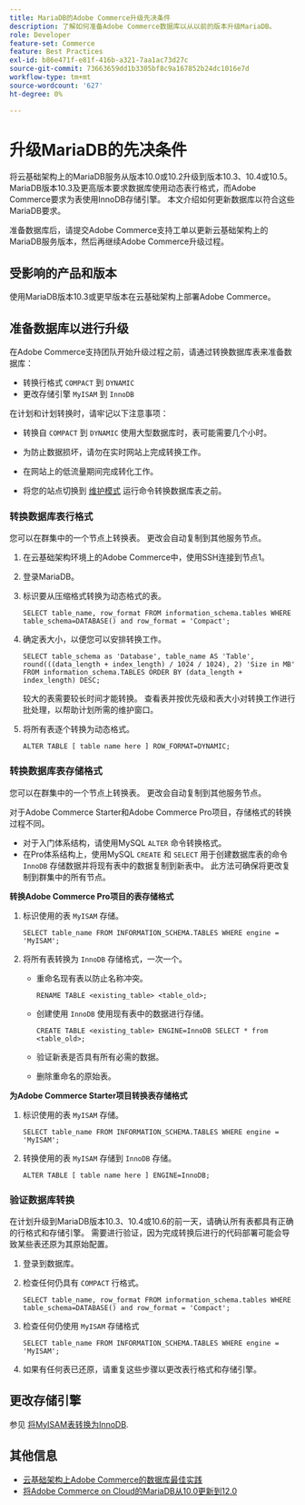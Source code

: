```yaml
---
title: MariaDB的Adobe Commerce升级先决条件
description: 了解如何准备Adobe Commerce数据库以从以前的版本升级MariaDB。
role: Developer
feature-set: Commerce
feature: Best Practices
exl-id: b86e471f-e81f-416b-a321-7aa1ac73d27c
source-git-commit: 73663659dd1b3305bf8c9a167852b24dc1016e7d
workflow-type: tm+mt
source-wordcount: '627'
ht-degree: 0%

---
```


# 升级MariaDB的先决条件

将云基础架构上的MariaDB服务从版本10.0或10.2升级到版本10.3、10.4或10.5。MariaDB版本10.3及更高版本要求数据库使用动态表行格式，而Adobe Commerce要求为表使用InnoDB存储引擎。 本文介绍如何更新数据库以符合这些MariaDB要求。

准备数据库后，请提交Adobe Commerce支持工单以更新云基础架构上的MariaDB服务版本，然后再继续Adobe Commerce升级过程。

## 受影响的产品和版本

使用MariaDB版本10.3或更早版本在云基础架构上部署Adobe Commerce。

## 准备数据库以进行升级

在Adobe Commerce支持团队开始升级过程之前，请通过转换数据库表来准备数据库：

- 转换行格式 `COMPACT` 到 `DYNAMIC`
- 更改存储引擎 `MyISAM` 到 `InnoDB`

在计划和计划转换时，请牢记以下注意事项：

- 转换自 `COMPACT` 到 `DYNAMIC` 使用大型数据库时，表可能需要几个小时。

- 为防止数据损坏，请勿在实时网站上完成转换工作。

- 在网站上的低流量期间完成转化工作。

- 将您的站点切换到 [维护模式](../../../installation/tutorials/maintenance-mode.md) 运行命令转换数据库表之前。

### 转换数据库表行格式

您可以在群集中的一个节点上转换表。 更改会自动复制到其他服务节点。

1. 在云基础架构环境上的Adobe Commerce中，使用SSH连接到节点1。

1. 登录MariaDB。

1. 标识要从压缩格式转换为动态格式的表。

   ```mysql
   SELECT table_name, row_format FROM information_schema.tables WHERE table_schema=DATABASE() and row_format = 'Compact';
   ```

1. 确定表大小，以便您可以安排转换工作。

   ```mysql
   SELECT table_schema as 'Database', table_name AS 'Table', round(((data_length + index_length) / 1024 / 1024), 2) 'Size in MB' FROM information_schema.TABLES ORDER BY (data_length + index_length) DESC;
   ```

   较大的表需要较长时间才能转换。 查看表并按优先级和表大小对转换工作进行批处理，以帮助计划所需的维护窗口。

1. 将所有表逐个转换为动态格式。

   ```mysql
   ALTER TABLE [ table name here ] ROW_FORMAT=DYNAMIC;
   ```

### 转换数据库表存储格式

您可以在群集中的一个节点上转换表。 更改会自动复制到其他服务节点。

对于Adobe Commerce Starter和Adobe Commerce Pro项目，存储格式的转换过程不同。

- 对于入门体系结构，请使用MySQL `ALTER` 命令转换格式。
- 在Pro体系结构上，使用MySQL `CREATE` 和 `SELECT` 用于创建数据库表的命令 `InnoDB` 存储数据并将现有表中的数据复制到新表中。 此方法可确保将更改复制到群集中的所有节点。

**转换Adobe Commerce Pro项目的表存储格式**

1. 标识使用的表 `MyISAM` 存储。

   ```mysql
   SELECT table_name FROM INFORMATION_SCHEMA.TABLES WHERE engine = 'MyISAM';
   ```

1. 将所有表转换为 `InnoDB` 存储格式，一次一个。

   - 重命名现有表以防止名称冲突。

      ```mysql
      RENAME TABLE <existing_table> <table_old>;
      ```

   - 创建使用 `InnoDB` 使用现有表中的数据进行存储。

      ```mysql
      CREATE TABLE <existing_table> ENGINE=InnoDB SELECT * from <table_old>;
      ```

   - 验证新表是否具有所有必需的数据。

   - 删除重命名的原始表。


**为Adobe Commerce Starter项目转换表存储格式**

1. 标识使用的表 `MyISAM` 存储。

   ```mysql
   SELECT table_name FROM INFORMATION_SCHEMA.TABLES WHERE engine = 'MyISAM';
   ```

1. 转换使用的表 `MyISAM` 存储到 `InnoDB` 存储。

   ```mysql
   ALTER TABLE [ table name here ] ENGINE=InnoDB;
   ```

### 验证数据库转换

在计划升级到MariaDB版本10.3、10.4或10.6的前一天，请确认所有表都具有正确的行格式和存储引擎。 需要进行验证，因为完成转换后进行的代码部署可能会导致某些表还原为其原始配置。

1. 登录到数据库。

1. 检查任何仍具有 `COMPACT` 行格式。

   ```mysql
   SELECT table_name, row_format FROM information_schema.tables WHERE table_schema=DATABASE() and row_format = 'Compact';
   ```

1. 检查任何仍使用 `MyISAM` 存储格式

   ```mysql
   SELECT table_name FROM INFORMATION_SCHEMA.TABLES WHERE engine = 'MyISAM';
   ```

1. 如果有任何表已还原，请重复这些步骤以更改表行格式和存储引擎。

## 更改存储引擎

参见 [将MyISAM表转换为InnoDB](../planning/database-on-cloud.md).

## 其他信息

- [云基础架构上Adobe Commerce的数据库最佳实践](../planning/database-on-cloud.md)
- [将Adobe Commerce on Cloud的MariaDB从10.0更新到12.0](https://experienceleague.adobe.com/docs/commerce-knowledge-base/kb/how-to/upgrade-mariadb-10.0-to-10.2-for-magento-commerce-cloud.html)
